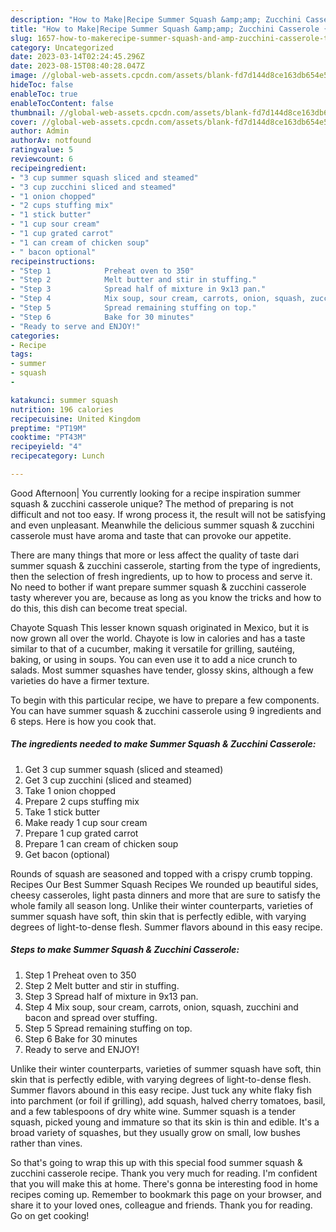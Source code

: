 ```yaml
---
description: "How to Make|Recipe Summer Squash &amp;amp; Zucchini Casserole {That is Special"
title: "How to Make|Recipe Summer Squash &amp;amp; Zucchini Casserole {That is Special"
slug: 1657-how-to-makerecipe-summer-squash-and-amp-zucchini-casserole-that-is-special
category: Uncategorized
date: 2023-03-14T02:24:45.296Z
date: 2023-08-15T08:40:28.047Z
image: //global-web-assets.cpcdn.com/assets/blank-fd7d144d8ce163db654e5a02c40b08a2775adb7897d16e4062681dc7e1b2800f.png
hideToc: false
enableToc: true
enableTocContent: false
thumbnail: //global-web-assets.cpcdn.com/assets/blank-fd7d144d8ce163db654e5a02c40b08a2775adb7897d16e4062681dc7e1b2800f.png
cover: //global-web-assets.cpcdn.com/assets/blank-fd7d144d8ce163db654e5a02c40b08a2775adb7897d16e4062681dc7e1b2800f.png
author: Admin
authorAv: notfound
ratingvalue: 5
reviewcount: 6
recipeingredient:
- "3 cup summer squash sliced and steamed"
- "3 cup zucchini sliced and steamed"
- "1 onion chopped"
- "2 cups stuffing mix"
- "1 stick butter"
- "1 cup sour cream"
- "1 cup grated carrot"
- "1 can cream of chicken soup"
- " bacon optional"
recipeinstructions:
- "Step 1            Preheat oven to 350"
- "Step 2            Melt butter and stir in stuffing."
- "Step 3            Spread half of mixture in 9x13 pan."
- "Step 4            Mix soup, sour cream, carrots, onion, squash, zucchini and bacon and spread over stuffing."
- "Step 5            Spread remaining stuffing on top."
- "Step 6            Bake for 30 minutes"
- "Ready to serve and ENJOY!"
categories:
- Recipe
tags:
- summer
- squash
- 

katakunci: summer squash  
nutrition: 196 calories
recipecuisine: United Kingdom
preptime: "PT19M"
cooktime: "PT43M"
recipeyield: "4"
recipecategory: Lunch

---
```



Good Afternoon| You currently looking for a recipe inspiration summer squash &amp; zucchini casserole unique? The method of preparing is not difficult and not too easy. If wrong process it, the result will not be satisfying and even unpleasant. Meanwhile the delicious summer squash &amp; zucchini casserole must have aroma and taste that can provoke our appetite.






There are many things that more or less affect the quality of taste dari summer squash &amp; zucchini casserole, starting from the type of ingredients, then the selection of fresh ingredients, up to how to process and serve it. No need to bother if want prepare summer squash &amp; zucchini casserole tasty wherever you are, because as long as you know the tricks and how to do this, this dish can become treat  special.


Chayote Squash This lesser known squash originated in Mexico, but it is now grown all over the world. Chayote is low in calories and has a taste similar to that of a cucumber, making it versatile for grilling, sautéing, baking, or using in soups. You can even use it to add a nice crunch to salads. Most summer squashes have tender, glossy skins, although a few varieties do have a firmer texture.


To begin with this particular recipe, we have to prepare a few components. You can have summer squash &amp; zucchini casserole using 9 ingredients and 6 steps. Here is how you cook that.

<!--inarticleads1-->

##### The ingredients needed to make Summer Squash &amp; Zucchini Casserole:

1. Get 3 cup summer squash (sliced and steamed)
1. Get 3 cup zucchini (sliced and steamed)
1. Take 1 onion chopped
1. Prepare 2 cups stuffing mix
1. Take 1 stick butter
1. Make ready 1 cup sour cream
1. Prepare 1 cup grated carrot
1. Prepare 1 can cream of chicken soup
1. Get  bacon (optional)


Rounds of squash are seasoned and topped with a crispy crumb topping. Recipes Our Best Summer Squash Recipes We rounded up beautiful sides, cheesy casseroles, light pasta dinners and more that are sure to satisfy the whole family all season long. Unlike their winter counterparts, varieties of summer squash have soft, thin skin that is perfectly edible, with varying degrees of light-to-dense flesh. Summer flavors abound in this easy recipe. 

<!--inarticleads2-->

##### Steps to make Summer Squash &amp; Zucchini Casserole:

1. Step 1            Preheat oven to 350
1. Step 2            Melt butter and stir in stuffing.
1. Step 3            Spread half of mixture in 9x13 pan.
1. Step 4            Mix soup, sour cream, carrots, onion, squash, zucchini and bacon and spread over stuffing.
1. Step 5            Spread remaining stuffing on top.
1. Step 6            Bake for 30 minutes
1. Ready to serve and ENJOY!

Unlike their winter counterparts, varieties of summer squash have soft, thin skin that is perfectly edible, with varying degrees of light-to-dense flesh. Summer flavors abound in this easy recipe. Just tuck any white flaky fish into parchment (or foil if grilling), add squash, halved cherry tomatoes, basil, and a few tablespoons of dry white wine. Summer squash is a tender squash, picked young and immature so that its skin is thin and edible. It&#39;s a broad variety of squashes, but they usually grow on small, low bushes rather than vines. 

So that's going to wrap this up with this special food summer squash &amp; zucchini casserole recipe. Thank you very much for reading. I'm confident that you will make this at home. There's gonna be interesting food in home recipes coming up. Remember to bookmark this page on your browser, and share it to your loved ones, colleague and friends. Thank you for reading. Go on get cooking!
